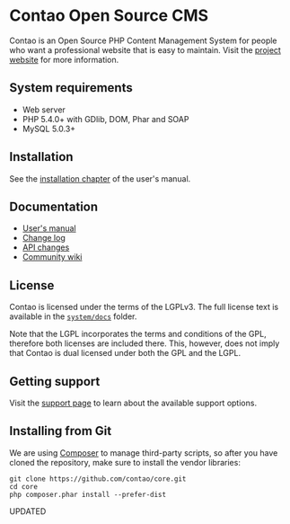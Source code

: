 Contao Open Source CMS
======================

Contao is an Open Source PHP Content Management System for people who want a
professional website that is easy to maintain. Visit the [project website][1]
for more information.


System requirements
-------------------

 * Web server
 * PHP 5.4.0+ with GDlib, DOM, Phar and SOAP
 * MySQL 5.0.3+


Installation
------------

See the [installation chapter][2] of the user's manual.


Documentation
-------------

 * [User's manual][3]
 * [Change log][4]
 * [API changes][5]
 * [Community wiki][6]


License
-------

Contao is licensed under the terms of the LGPLv3. The full license text is
available in the [`system/docs`][7] folder.

Note that the LGPL incorporates the terms and conditions of the GPL, therefore
both licenses are included there. This, however, does not imply that Contao is
dual licensed under both the GPL and the LGPL.


Getting support
---------------

Visit the [support page][8] to learn about the available support options.


Installing from Git
-------------------

We are using [Composer][9] to manage third-party scripts, so after you have
cloned the repository, make sure to install the vendor libraries:

```
git clone https://github.com/contao/core.git
cd core
php composer.phar install --prefer-dist
```

[1]: https://contao.org
[2]: https://docs.contao.org/books/manual/current/en/01-installation/installing-contao.html
[3]: https://docs.contao.org/books/manual/current/
[4]: system/docs/CHANGELOG.md
[5]: system/docs/UPGRADE.md
[6]: http://contaowiki.org
[7]: system/docs
[8]: https://contao.org/support.html
[9]: https://getcomposer.org

UPDATED
